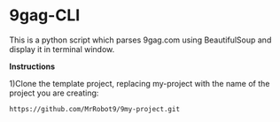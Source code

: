 # 9gag-CLI

This is a python script which parses 9gag.com using BeautifulSoup and display it in terminal window.

**Instructions**

1)Clone the template project, replacing my-project with the name of the project you are creating:
    
    https://github.com/MrRobot9/9my-project.git

